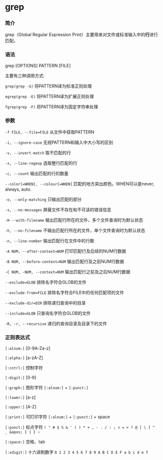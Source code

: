 # grep

### 简介
grep（Global Regular Expression Print）主要用来对文件或标准输入中的**行**进行匹配。

### 语法
grep [OPTIONS] PATTERN [FILE]

主要有三种调用方式:

`grep(grep -G)` 将PATTERN译为标准正则处理

`egrep(grep -E)` 将PATTERN译为扩展正则处理

`fgrep(grep -F)` 将PATTERN译为固定字符串处理

### 参数
`-f FILE, --file=FILE` 从文件中获取PATTERN

`-i, --ignore-case` 无视PATTERN和输入中大小写的区别

`-v, --invert-match` 取不匹配的行

`-x, --line-regexp` 选取整行匹配的行

`-c, --count` 输出匹配的行的数量

`--color[=WHEN], --colour[=WHEN]` 匹配的地方突出颜色。WHEN可以是never, always, auto.

`-o, --only-matching` 只输出匹配的部分

`-s, --no-messages` 屏蔽文件不存在和不可读的错误信息

`-H --with-filename` 输出匹配行所在的文件，多个文件查询时为默认状态

`-h, --no-filename` 不输出匹配行所在的文件，单个文件查询时为默认状态

`-n, --line-number` 输出匹配行在文件中的行数

`-A NUM, --after-context=NUM` 打印匹配行及后续的NUM行数据

`-B NUM, --before-context=NUM` 输出匹配行及之前NUM行数据

`-C NUM, -NUM, --context=NUM` 输出匹配行之前及之后NUM行数据

`--exclude=GLOB` 排除名字符合GLOB的文件

`--exclude-from=FILE` 排除名字符合FILE中的任何匹配项的文件

`--exclude-dir=DIR` 排除递归查询中的目录

`--include=GLOB` 只查询名字符合GLOB的文件

`-R, -r, --recursive` 递归的查询目录及目录下的文件

### 正则表达式

`[:alnum:]` [0-9A-Za-z]

`[:alpha:]` [a-zA-Z]

`[:cntrl:]` 控制字符

`[:digit:]` [0-9]

`[:graph:]` 图形字符 `[:alnum:]` + `[:punct:]`

`[:lower:]` [a-z]

`[:upper:]` [A-Z]

`[:print:]` 可打印字符 `[:alnum:]` + `[:punct:]` + space

`[:punct:]` 标点字符 `! " # $ % & ' ( ) * + , - . / : ; < = > ? @ [ \ ] ^ _ &apos; { | } ~`

`[:space:]` 空格、tab

`[:xdigit:]` 十六进制数字 `0 1 2 3 4 5 6 7 8 9 A B C D E F a b c d e f`
